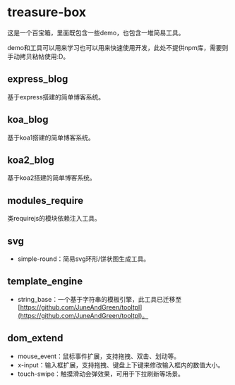 # treasure-box

这是一个百宝箱，里面既包含一些demo，也包含一堆简易工具。

demo和工具可以用来学习也可以用来快速使用开发，此处不提供npm库，需要则手动拷贝粘帖使用:D。

## express_blog

基于express搭建的简单博客系统。

## koa_blog

基于koa1搭建的简单博客系统。

## koa2_blog

基于koa2搭建的简单博客系统。

## modules_require

类requirejs的模块依赖注入工具。

## svg

* simple-round：简易svg环形/饼状图生成工具。

## template_engine

* string_base：一个基于字符串的模板引擎，此工具已迁移至[https://github.com/JuneAndGreen/tooltpl](https://github.com/JuneAndGreen/tooltpl)。

## dom_extend

* mouse_event：鼠标事件扩展，支持拖拽、双击、划动等。
* x-input：输入框扩展，支持拖拽、键盘上下键来修改输入框内的数值大小。
* touch-swipe：触摸滑动会弹效果，可用于下拉刷新等场景。
